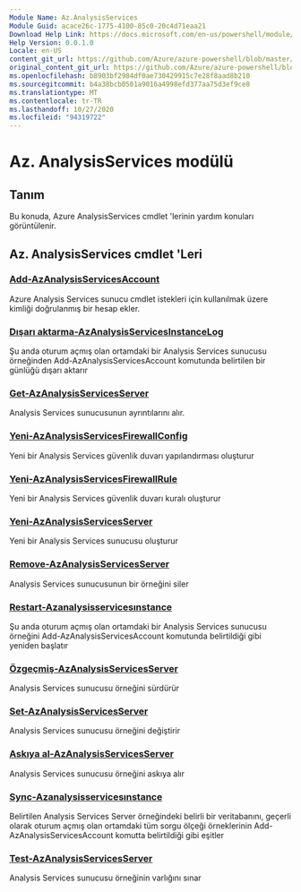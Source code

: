```yaml
---
Module Name: Az.AnalysisServices
Module Guid: acace26c-1775-4100-85c0-20c4d71eaa21
Download Help Link: https://docs.microsoft.com/en-us/powershell/module/az.analysisservices
Help Version: 0.0.1.0
Locale: en-US
content_git_url: https://github.com/Azure/azure-powershell/blob/master/src/AnalysisServices/AnalysisServices/help/Az.AnalysisServices.md
original_content_git_url: https://github.com/Azure/azure-powershell/blob/master/src/AnalysisServices/AnalysisServices/help/Az.AnalysisServices.md
ms.openlocfilehash: b8903bf2984df0ae730429915c7e28f8aad8b210
ms.sourcegitcommit: b4a38bcb0501a9016a4998efd377aa75d3ef9ce8
ms.translationtype: MT
ms.contentlocale: tr-TR
ms.lasthandoff: 10/27/2020
ms.locfileid: "94319722"
---
```

# Az. AnalysisServices modülü
## Tanım
Bu konuda, Azure AnalysisServices cmdlet 'lerinin yardım konuları görüntülenir.

## Az. AnalysisServices cmdlet 'Leri
### [Add-AzAnalysisServicesAccount](Add-AzAnalysisServicesAccount.md)
Azure Analysis Services sunucu cmdlet istekleri için kullanılmak üzere kimliği doğrulanmış bir hesap ekler.

### [Dışarı aktarma-AzAnalysisServicesInstanceLog](Export-AzAnalysisServicesInstanceLog.md)
Şu anda oturum açmış olan ortamdaki bir Analysis Services sunucusu örneğinden Add-AzAnalysisServicesAccount komutunda belirtilen bir günlüğü dışarı aktarır

### [Get-AzAnalysisServicesServer](Get-AzAnalysisServicesServer.md)
Analysis Services sunucusunun ayrıntılarını alır.

### [Yeni-AzAnalysisServicesFirewallConfig](New-AzAnalysisServicesFirewallConfig.md)
Yeni bir Analysis Services güvenlik duvarı yapılandırması oluşturur 

### [Yeni-AzAnalysisServicesFirewallRule](New-AzAnalysisServicesFirewallRule.md)
Yeni bir Analysis Services güvenlik duvarı kuralı oluşturur

### [Yeni-AzAnalysisServicesServer](New-AzAnalysisServicesServer.md)
Yeni bir Analysis Services sunucusu oluşturur

### [Remove-AzAnalysisServicesServer](Remove-AzAnalysisServicesServer.md)
Analysis Services sunucusunun bir örneğini siler

### [Restart-Azanalysisservicesınstance](Restart-AzAnalysisServicesInstance.md)
Şu anda oturum açmış olan ortamdaki bir Analysis Services sunucusu örneğini Add-AzAnalysisServicesAccount komutunda belirtildiği gibi yeniden başlatır

### [Özgeçmiş-AzAnalysisServicesServer](Resume-AzAnalysisServicesServer.md)
Analysis Services sunucusu örneğini sürdürür

### [Set-AzAnalysisServicesServer](Set-AzAnalysisServicesServer.md)
Analysis Services sunucusu örneğini değiştirir

### [Askıya al-AzAnalysisServicesServer](Suspend-AzAnalysisServicesServer.md)
Analysis Services sunucusu örneğini askıya alır

### [Sync-Azanalysisservicesınstance](Sync-AzAnalysisServicesInstance.md)
Belirtilen Analysis Services Server örneğindeki belirli bir veritabanını, geçerli olarak oturum açmış olan ortamdaki tüm sorgu ölçeği örneklerinin Add-AzAnalysisServicesAccount komutta belirtildiği gibi eşitler

### [Test-AzAnalysisServicesServer](Test-AzAnalysisServicesServer.md)
Analysis Services sunucusu örneğinin varlığını sınar

